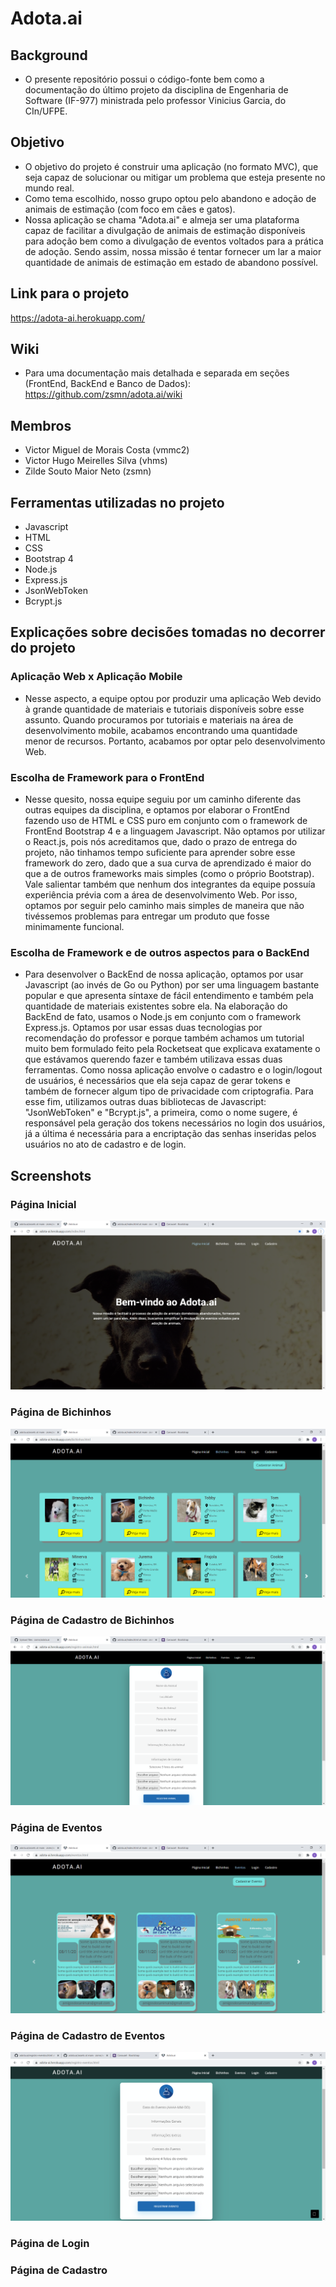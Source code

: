 # Adota.ai

## Background
* O presente repositório possui o código-fonte bem como a documentação do último projeto da disciplina de Engenharia de Software (IF-977) ministrada pelo professor Vinicius Garcia, do CIn/UFPE.

## Objetivo
* O objetivo do projeto é construir uma aplicação (no formato MVC), que seja capaz de solucionar ou mitigar um problema que esteja presente no mundo real.
* Como tema escolhido, nosso grupo optou pelo abandono e adoção de animais de estimação (com foco em cães e gatos).
* Nossa aplicação se chama "Adota.ai" e almeja ser uma plataforma capaz de facilitar a divulgação de animais de estimação disponíveis para adoção bem como a divulgação de eventos voltados para a prática de adoção. Sendo assim, nossa missão é tentar fornecer um lar a maior quantidade de animais de estimação em estado de abandono possível.

## Link para o projeto
https://adota-ai.herokuapp.com/

## Wiki
* Para uma documentação mais detalhada e separada em seções (FrontEnd, BackEnd e Banco de Dados): https://github.com/zsmn/adota.ai/wiki

## Membros
* Victor Miguel de Morais Costa (vmmc2)
* Victor Hugo Meirelles Silva (vhms)
* Zilde Souto Maior Neto (zsmn)

## Ferramentas utilizadas no projeto
* Javascript
* HTML
* CSS
* Bootstrap 4
* Node.js
* Express.js
* JsonWebToken
* Bcrypt.js

## Explicações sobre decisões tomadas no decorrer do projeto
### Aplicação Web x Aplicação Mobile
* Nesse aspecto, a equipe optou por produzir uma aplicação Web devido à grande quantidade de materiais e tutoriais disponíveis sobre esse assunto. Quando procuramos por tutoriais e materiais na área de desenvolvimento mobile, acabamos encontrando uma quantidade menor de recursos. Portanto, acabamos por optar pelo desenvolvimento Web.

### Escolha de Framework para o FrontEnd
* Nesse quesito, nossa equipe seguiu por um caminho diferente das outras equipes da disciplina, e optamos por elaborar o FrontEnd fazendo uso de HTML e CSS puro em conjunto com o framework de FrontEnd Bootstrap 4 e a linguagem Javascript. Não optamos por utilizar o React.js, pois nós acreditamos que, dado o prazo de entrega do projeto, não tinhamos tempo suficiente para aprender sobre esse framework do zero, dado que a sua curva de aprendizado é maior do que a de outros frameworks mais simples (como o próprio Bootstrap). Vale salientar também que nenhum dos integrantes da equipe possuía experiência prévia com a área de desenvolvimento Web. Por isso, optamos por seguir pelo caminho mais simples de maneira que não tivéssemos problemas para entregar um produto que fosse minimamente funcional.

### Escolha de Framework e de outros aspectos para o BackEnd
* Para desenvolver o BackEnd de nossa aplicação, optamos por usar Javascript (ao invés de Go ou Python) por ser uma linguagem bastante popular e que apresenta síntaxe de fácil entendimento e também pela quantidade de materiais existentes sobre ela. Na elaboração do BackEnd de fato, usamos o Node.js em conjunto com o framework Express.js. Optamos por usar essas duas tecnologias por recomendação do professor e porque também achamos um tutorial muito bem formulado feito pela Rocketseat que explicava exatamente o que estávamos querendo fazer e também utilizava essas duas ferramentas. Como nossa aplicação envolve o cadastro e o login/logout de usuários, é necessários que ela seja capaz de gerar tokens e também de fornecer algum tipo de privacidade com criptografia. Para esse fim, utilizamos outras duas bibliotecas de Javascript: "JsonWebToken" e "Bcrypt.js", a primeira, como o nome sugere, é responsável pela geração dos tokens necessários no login dos usuários, já a última é necessária para a encriptação das senhas inseridas pelos usuários no ato de cadastro e de login.

## Screenshots
### Página Inicial
![[pagina_inicial]](assets/adotaai-pagina_inicial.png)
### Página de Bichinhos
![[pagina_inicial]](assets/adotaai-pagina_bichinhos.png)
### Página de Cadastro de Bichinhos
![[pagina_inicial]](assets/adotaai-pagina_cadastro_bichinhos.png)
### Página de Eventos
![[pagina_inicial]](assets/adotaai-pagina_eventos.png)
### Página de Cadastro de Eventos
![[pagina_inicial]](assets/adotaai-pagina_cadastro_eventos.png)
### Página de Login

### Página de Cadastro
